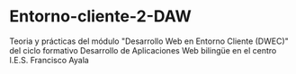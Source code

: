 # Entorno-cliente-2-DAW

Teoria y prácticas del módulo "Desarrollo Web en Entorno Cliente (DWEC)" del ciclo formativo Desarrollo de Aplicaciones Web bilingüe en el centro I.E.S. Francisco Ayala
